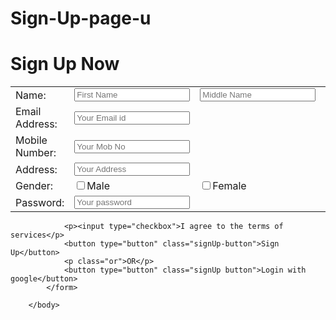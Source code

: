 # Sign-Up-page-u
<html>
    <head>
        <title>Sign Up Form</title>
    </head>
        <body>
            <h1>Sign Up Now</h1>
            <form>
            <!-- Table content -->
                <table>
                    <tr><td>Name:</td>
                        <td><input type="text" Name="" placeholder="First Name"></td>
                        <td><input type="text" Name="" placeholder="Middle Name"></td>
                        <td><input type="text" Name="" placeholder="Surname"></td></tr>
                    <tr><td>Email Address:</td>
                        <td><input type="text" email="" placeholder="Your Email id"></td></tr>
                    <tr><td>Mobile Number:</td>
                        <td><input type="text" Mobile Number="" placeholder="Your Mob No"></td></tr>
                    <tr><td>Address:</td>
                        <td><input type="text" Address="" placeholder="Your Address"></td></tr>
                    <tr><td>Gender:</td>
                        <td><input type="checkbox">Male</td>
                        <td><input type="checkbox">Female</td></tr>
                    <tr><td>Password:</td>
                        <td><input type="text" password="" placeholder="Your password"></td></tr>
                </table>
                
                <p><input type="checkbox">I agree to the terms of services</p>
                <button type="button" class="signUp-button">Sign Up</button>
                <p class="or">OR</p>
                <button type="button" class="signUp button">Login with google</button>
            </form>
       
        </body>
</html>
